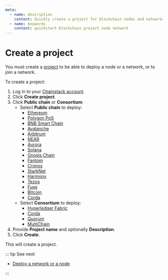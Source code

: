 ```yaml
---
meta:
  - name: description
    content: Quickly create a project for blockchain nodes and networks on the Chainstack managed blockchain services.
  - name: keywords
    content: quickstart blockchain project node network
---
```


# Create a project

You must create a [project](/glossary/project) to be able to deploy a node or a network, or to join a network.

To create a project:

1. Log in to your <a href="https://console.chainstack.com/" target="_blank">Chainstack account</a>.
1. Click **Create project**.
1. Click **Public chain** or **Consortium**:
   * Select **Public chain** to deploy:
     * [Ethereum](/blockchains/ethereum)
     * [Polygon PoS](/blockchains/polygon)
     * [BNB Smart Chain](/blockchains/bsc)
     * [Avalanche](/blockchains/avalanche)
     * [Arbitrum](/blockchains/arbitrum)
     * [NEAR](/blockchains/near)
     * [Aurora](/blockchains/aurora)
     * [Solana](/blockchains/solana)
     * [Gnosis Chain](/blockchains/gnosis)
     * [Fantom](/blockchains/fantom)
     * [Cronos](/blockchains/cronos)
     * [StarkNet](/blockchains/starknet)
     * [Harmony](/blockchains/harmony)
     * [Tezos](/blockchains/tezos)
     * [Fuse](/blockchains/fuse)
     * [Bitcoin](/blockchains/bitcoin)
     * [Corda](/blockchains/corda)
   * Select **Consortium** to deploy:
     * [Hyperledger Fabric](/blockchains/fabric)
     * [Corda](/blockchains/corda)
     * [Quorum](/blockchains/quorum)
     * [MultiChain](/blockchains/multichain)
1. Provide **Project name** and optionally **Description**.
1. Click **Create**.

This will create a project.

::: tip See next

* [Deploy a network or a node](/quickstart/deploy-a-network-or-a-node)

:::
